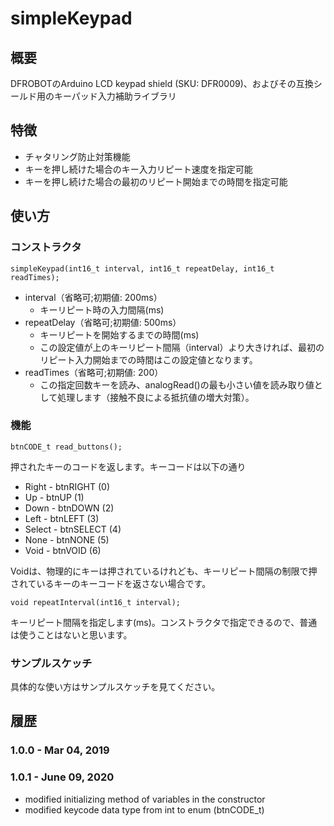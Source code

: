 # simpleKeypad

## 概要

DFROBOTのArduino LCD keypad shield (SKU: DFR0009)、およびその互換シールド用のキーパッド入力補助ライブラリ

## 特徴

 * チャタリング防止対策機能
 * キーを押し続けた場合のキー入力リピート速度を指定可能
 * キーを押し続けた場合の最初のリピート開始までの時間を指定可能

## 使い方

### コンストラクタ
````
simpleKeypad(int16_t interval, int16_t repeatDelay, int16_t readTimes);
````
* interval（省略可;初期値: 200ms）
  * キーリピート時の入力間隔(ms)
* repeatDelay（省略可;初期値: 500ms）
  * キーリピートを開始するまでの時間(ms)
  * この設定値が上のキーリピート間隔（interval）より大きければ、最初のリピート入力開始までの時間はこの設定値となります。
* readTimes（省略可;初期値: 200）
  * この指定回数キーを読み、analogRead()の最も小さい値を読み取り値として処理します（接触不良による抵抗値の増大対策）。

### 機能
````
btnCODE_t read_buttons();
````
押されたキーのコードを返します。キーコードは以下の通り

 * Right  - btnRIGHT  (0)
 * Up     - btnUP     (1)
 * Down   - btnDOWN   (2)
 * Left   - btnLEFT   (3)
 * Select - btnSELECT (4)
 * None   - btnNONE   (5)
 * Void   - btnVOID   (6)

Voidは、物理的にキーは押されているけれども、キーリピート間隔の制限で押されているキーのキーコードを返さない場合です。


````
void repeatInterval(int16_t interval);
````
キーリピート間隔を指定します(ms)。コンストラクタで指定できるので、普通は使うことはないと思います。

### サンプルスケッチ
具体的な使い方はサンプルスケッチを見てください。

## 履歴

### 1.0.0 - Mar  04, 2019

### 1.0.1 - June 09, 2020
* modified initializing method of variables in the constructor
* modified keycode data type from int to enum (btnCODE_t)
